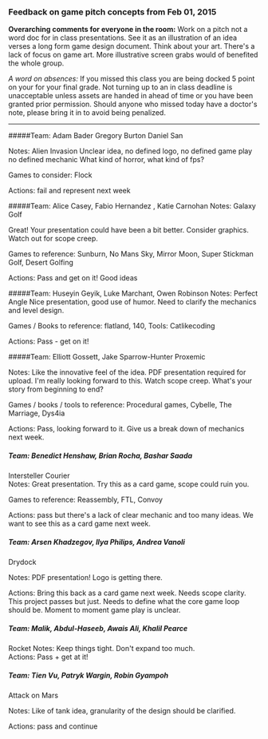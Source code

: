 ### Feedback on game pitch concepts from Feb 01, 2015 

**Overarching comments for everyone in the room:** Work on a pitch not a word doc for in class presentations. See it as an illustration of an idea verses a long form game design document. 
Think about your art. There's a lack of focus on game art. More illustrative screen grabs would of benefited the whole group. 

*A word on absences:* If you missed this class you are  being docked 5 point on your for your final grade. Not turning up to an in class deadline is unacceptable unless assets are handed in ahead of time  or you have been granted prior permission. Should anyone who missed today have a doctor's note, please bring it in to avoid being penalized.  
 
----
#####Team: Adam Bader Gregory Burton Daniel San

Notes: Alien Invasion 
Unclear idea, no defined logo, no defined game play no defined mechanic 
What kind of horror, what kind of fps? 

Games to consider: Flock 

Actions: fail and represent next week 

#####Team: Alice Casey, Fabio Hernandez , Katie Carnohan
Notes: Galaxy Golf 

Great! Your presentation could have been a bit better. Consider graphics. 
Watch out for scope creep. 

Games to reference: Sunburn, No Mans Sky, Mirror Moon, Super Stickman Golf, Desert Golfing  

Actions: Pass and get on it! Good ideas 

#####Team: Huseyin Geyik, Luke Marchant, Owen Robinson 
Notes: Perfect Angle 
Nice presentation, good use of humor. Need to clarify the mechanics and level design. 

Games / Books to reference: flatland, 140, 
Tools: Catlikecoding 

Actions: Pass - get on it! 

#####Team: Elliott Gossett, Jake Sparrow-Hunter 
Proxemic 

Notes: Like the innovative feel of the idea. PDF presentation required for upload. I'm really looking forward to this. Watch scope creep. What's your story from beginning to end? 

Games / books / tools to reference: Procedural games, Cybelle, The Marriage, Dys4ia   

Actions: Pass, looking forward to it. Give us a break down of mechanics next week. 

##### Team: Benedict Henshaw, Brian Rocha, Bashar Saada 
Intersteller Courier  
Notes: Great presentation. Try this as a card game, scope could ruin you. 

Games to reference: Reassembly, FTL, Convoy  
 
Actions: pass but there's a lack of clear mechanic and too many ideas. We want to see this as a card game next week. 

##### Team: Arsen Khadzegov, Ilya Philips, Andrea Vanoli
Drydock 

Notes: PDF presentation! Logo is getting there.  
 
Actions: Bring this back as a card game next week. Needs scope clarity. This project passes but just. Needs to define what the core game loop should be. Moment to moment game play is unclear. 

##### Team: Malik, Abdul-Haseeb, Awais Ali, Khalil Pearce  
Rocket 
Notes: Keep things tight. Don't expand too much.  
Actions: Pass + get at it! 

##### Team: Tien Vu, Patryk Wargin, Robin Gyampoh 
Attack on Mars 

Notes:  Like of tank idea, granularity of the design should be clarified. 
 
Actions: pass and continue 
